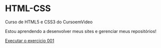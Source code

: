 # HTML-CSS
 Curso de HTML5 e CSS3 do CursoemVideo

Estou aprendendo a desenvolver meus sites e gerenciar meus repositórios!

<a href= "https://micael47.github.io/HTML-CSS/Exercios/ex001>"> Executar o exercicio 001